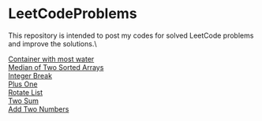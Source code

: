 # LeetCodeProblems
This repository is intended to post my codes for solved LeetCode problems and improve the solutions.\

[Container with most water](https://leetcode.com/problems/container-with-most-water/description/)\
[Median of Two Sorted Arrays](https://leetcode.com/problems/median-of-two-sorted-arrays/description/)\
[Integer Break](https://leetcode.com/problems/integer-break/description/)\
[Plus One](https://leetcode.com/problems/plus-one/description/)\
[Rotate List](https://leetcode.com/problems/rotate-list/description/)\
[Two Sum](https://leetcode.com/problems/two-sum/description/)\
[Add Two Numbers](https://leetcode.com/problems/add-two-numbers/description/)
